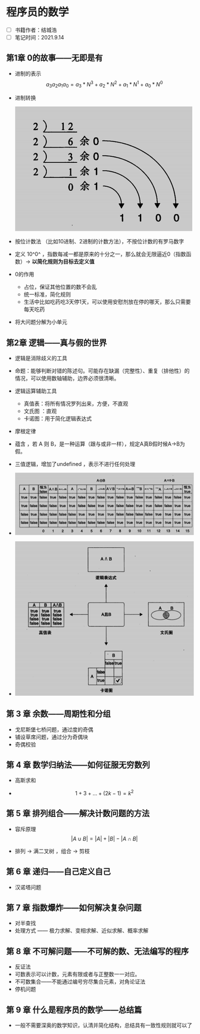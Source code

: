 # 程序员的数学

- [ ] 书籍作者：结城浩
- [ ] 笔记时间：2021.9.14

## 第1章 0的故事——无即是有

- 进制的表示 
  $$
  a_3a_2a_1a_0=a_3*N^3+a_2*N^2+a_1*N^1+a_0*N^0
  $$
  
- 进制转换

  ![image-20210914091857686](images/image-20210914091857686.png)

- 按位计数法 （比如10进制、2进制的计数方法），不按位计数的有罗马数字
- 定义 10^0^ ，指数每减一都是原来的十分之一，那么就会无限逼近0（指数函数）→ **以简化规则为目标去定义值**
- 0的作用
  - 占位，保证其他位置的数不会乱
  - 统一标准，简化规则
  - 生活中比如吃药吃3天停1天，可以使用安慰剂放在停的哪天，那么只需要每天吃药 

- 将大问题分解为小单元

## 第2章 逻辑——真与假的世界

- 逻辑是消除歧义的工具
- 命题：能够判断对错的陈述句。可能存在缺漏（完整性）、重复（排他性）的情况，可以使用数轴辅助，边界必须很清晰。

- 逻辑运算辅助工具
  - 真值表：将所有情况罗列出来，方便，不直观
  - 文氏图 ：直观
  - 卡诺图：用于简化逻辑表达式
- 摩根定律
- 蕴含 ，若 A 则 B，是一种运算（跟与或非一样），规定A真B假时候A→B为假。
- 三值逻辑，增加了undefined ，表示不进行任何处理
- ![image-20210914100446967](images/image-20210914100446967.png)

- ![image-20210914101501753](images/image-20210914101501753.png)

## 第 3 章  余数——周期性和分组

- 戈尼斯堡七桥问题，通过度的奇偶
- 铺设草席问题，通过分为奇偶块
- 奇偶校验

## 第 4 章 数学归纳法——如何征服无穷数列

- 高斯求和

- $$
  1+3+...+(2k-1)=k^2
  $$

## 第 5 章 排列组合——解决计数问题的方法

- 容斥原理
  $$
  |A \cup B| = |A| + |B| - |A \cap B|
  $$

- 排列 → 满二叉树 ，组合 → 剪枝

  

## 第 6 章 递归——自己定义自己

- 汉诺塔问题

## 第 7  章  指数爆炸——如何解决复杂问题

- 对半查找
- 处理方式 —— 极力求解、变相求解、近似求解、概率求解

## 第 8 章 不可解问题——不可解的数、无法编写的程序

- 反证法
- 可数表示可以计数，元素有限或者与正整数一一对应。
- 不可数集合——不能通过编号穷尽集合元素，对角论证法
- 停机问题

## 第 9 章 什么是程序员的数学——总结篇

- 一般不需要深奥的数学知识，认清并简化结构，总结具有一致性规则就可以了

































































